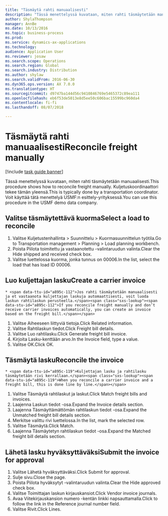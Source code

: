 ```yaml
--- 
title: "Täsmäytä rahti manuaalisesti"
description: "Tässä menettelyssä kuvataan, miten rahti täsmäytetään manuaalisesti."
author: ShylaThompson
manager: AnnBe
ms.date: 10/13/2016
ms.topic: business-process
ms.prod: 
ms.service: dynamics-ax-applications
ms.technology: 
audience: Application User
ms.reviewer: josaw
ms.search.scope: Operations
ms.search.region: Global
ms.search.industry: Distribution
ms.author: shylaw
ms.search.validFrom: 2016-06-30
ms.dyn365.ops.version: AX 7.0.0
ms.translationtype: HT
ms.sourcegitcommit: d9747ba144d56c9410846769e5465372c89ea111
ms.openlocfilehash: eb6f53de5013e8d5ee50c606bac15599bc960da4
ms.contentlocale: fi-fi
ms.lasthandoff: 08/07/2018

---
```

# <a name="reconcile-freight-manually"></a><span data-ttu-id="a895c-103">Täsmäytä rahti manuaalisesti</span><span class="sxs-lookup"><span data-stu-id="a895c-103">Reconcile freight manually</span></span>

[!include [task guide banner](../../includes/task-guide-banner.md)]

<span data-ttu-id="a895c-104">Tässä menettelyssä kuvataan, miten rahti täsmäytetään manuaalisesti.</span><span class="sxs-lookup"><span data-stu-id="a895c-104">This procedure shows how to reconcile freight manually.</span></span> <span data-ttu-id="a895c-105">Kuljetuskoordinaattori tekee tämän yleensä.</span><span class="sxs-lookup"><span data-stu-id="a895c-105">This is typically done by a transportation coordinator.</span></span> <span data-ttu-id="a895c-106">Voit käyttää tätä menettelyä USMF:n esittely-yrityksessä.</span><span class="sxs-lookup"><span data-stu-id="a895c-106">You can use this procedure in the USMF demo data company.</span></span>


## <a name="select-a-load-to-reconcile"></a><span data-ttu-id="a895c-107">Valitse täsmäytettävä kuorma</span><span class="sxs-lookup"><span data-stu-id="a895c-107">Select a load to reconcile</span></span>
1. <span data-ttu-id="a895c-108">Valitse Kuljetustenhallinta > Suunnittelu > Kuormasuunnittelun työtila.</span><span class="sxs-lookup"><span data-stu-id="a895c-108">Go to Transportation management > Planning > Load planning workbench.</span></span>
2. <span data-ttu-id="a895c-109">Poista Piilota toimitettu ja vastaanotettu -valintaruudun valinta.</span><span class="sxs-lookup"><span data-stu-id="a895c-109">Clear the Hide shipped and received check box.</span></span> 
3. <span data-ttu-id="a895c-110">Valitse luettelossa kuorma, jonka tunnus on 00006.</span><span class="sxs-lookup"><span data-stu-id="a895c-110">In the list, select the load that has load ID 00006.</span></span>

## <a name="create-a-carrier-invoice"></a><span data-ttu-id="a895c-111">Luo kuljettajan lasku</span><span class="sxs-lookup"><span data-stu-id="a895c-111">Create a carrier invoice</span></span>
    * <span data-ttu-id="a895c-112">Jos rahti täsmäytetään manuaalisesti ja et vastaanota kuljettajan laskuja automaattisesti, voit luoda laskun rahtilaskun perusteella.</span><span class="sxs-lookup"><span data-stu-id="a895c-112">If you reconcile freight manually and don’t receive carrier invoices automatically, you can create an invoice based on the freight bill.</span></span>  
1. <span data-ttu-id="a895c-113">Valitse Aiheeseen liittyviä tietoja.</span><span class="sxs-lookup"><span data-stu-id="a895c-113">Click Related information.</span></span>
2. <span data-ttu-id="a895c-114">Valitse Rahtilaskun tiedot.</span><span class="sxs-lookup"><span data-stu-id="a895c-114">Click Freight bill details.</span></span>
3. <span data-ttu-id="a895c-115">Valitse Luo rahtilasku.</span><span class="sxs-lookup"><span data-stu-id="a895c-115">Click Generate freight bill invoice.</span></span>
4. <span data-ttu-id="a895c-116">Kirjoita Lasku-kenttään arvo.</span><span class="sxs-lookup"><span data-stu-id="a895c-116">In the Invoice field, type a value.</span></span>
5. <span data-ttu-id="a895c-117">Valitse OK.</span><span class="sxs-lookup"><span data-stu-id="a895c-117">Click OK.</span></span>

## <a name="reconcile-the-invoice"></a><span data-ttu-id="a895c-118">Täsmäytä lasku</span><span class="sxs-lookup"><span data-stu-id="a895c-118">Reconcile the invoice</span></span>
    * <span data-ttu-id="a895c-119">Kuljettajan lasku ja rahtilasku täsmäytetään rivi kerrallaan.</span><span class="sxs-lookup"><span data-stu-id="a895c-119">When you reconcile a carrier invoice and a freight bill, this is done line by line.</span></span>  
1. <span data-ttu-id="a895c-120">Valitse Täsmäytä rahtilaskut ja laskut.</span><span class="sxs-lookup"><span data-stu-id="a895c-120">Click Match freight bills and invoices.</span></span>
2. <span data-ttu-id="a895c-121">Laajenna Laskun tiedot -osa.</span><span class="sxs-lookup"><span data-stu-id="a895c-121">Expand the Invoice details section.</span></span>
3. <span data-ttu-id="a895c-122">Laajenna Täsmäyttämättömän rahtilaskun tiedot -osa.</span><span class="sxs-lookup"><span data-stu-id="a895c-122">Expand the Unmatched freight bill details section.</span></span>
4. <span data-ttu-id="a895c-123">Merkitse valittu rivi luettelossa.</span><span class="sxs-lookup"><span data-stu-id="a895c-123">In the list, mark the selected row.</span></span>
5. <span data-ttu-id="a895c-124">Valitse Täsmäytä.</span><span class="sxs-lookup"><span data-stu-id="a895c-124">Click Match.</span></span>
6. <span data-ttu-id="a895c-125">Laajenna Täsmäytetyn rahtilaskun tiedot -osa.</span><span class="sxs-lookup"><span data-stu-id="a895c-125">Expand the Matched freight bill details section.</span></span>

## <a name="submit-the-invoice-for-approval"></a><span data-ttu-id="a895c-126">Lähetä lasku hyväksyttäväksi</span><span class="sxs-lookup"><span data-stu-id="a895c-126">Submit the invoice for approval</span></span>
1. <span data-ttu-id="a895c-127">Valitse Lähetä hyväksyttäväksi.</span><span class="sxs-lookup"><span data-stu-id="a895c-127">Click Submit for approval.</span></span>
2. <span data-ttu-id="a895c-128">Sulje sivu.</span><span class="sxs-lookup"><span data-stu-id="a895c-128">Close the page.</span></span>
3. <span data-ttu-id="a895c-129">Poista Piilota hyväksytyt -valintaruudun valinta.</span><span class="sxs-lookup"><span data-stu-id="a895c-129">Clear the Hide approved check box.</span></span> 
4. <span data-ttu-id="a895c-130">Valitse Toimittajan laskun kirjauskansiot.</span><span class="sxs-lookup"><span data-stu-id="a895c-130">Click Vendor invoice journals.</span></span>
5. <span data-ttu-id="a895c-131">Avaa Viitekirjauskansion numero -kentän linkki napsauttamalla.</span><span class="sxs-lookup"><span data-stu-id="a895c-131">Click to follow the link in the Reference journal number field.</span></span>
6. <span data-ttu-id="a895c-132">Valitse Rivit.</span><span class="sxs-lookup"><span data-stu-id="a895c-132">Click Lines.</span></span>


